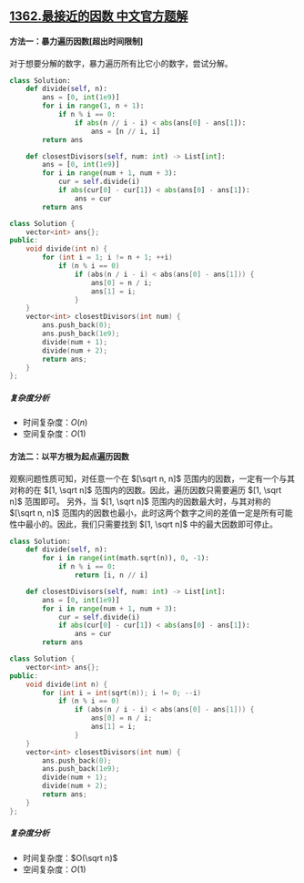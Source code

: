 ## [1362.最接近的因数 中文官方题解](https://leetcode.cn/problems/closest-divisors/solutions/100000/zui-jie-jin-de-yin-shu-by-leetcode-solution)
#### 方法一：暴力遍历因数[超出时间限制]

对于想要分解的数字，暴力遍历所有比它小的数字，尝试分解。

```python []
class Solution:
    def divide(self, n):
        ans = [0, int(1e9)]
        for i in range(1, n + 1):
            if n % i == 0:
                if abs(n // i - i) < abs(ans[0] - ans[1]):
                    ans = [n // i, i]
        return ans

    def closestDivisors(self, num: int) -> List[int]:
        ans = [0, int(1e9)]
        for i in range(num + 1, num + 3):
            cur = self.divide(i)
            if abs(cur[0] - cur[1]) < abs(ans[0] - ans[1]):
                ans = cur
        return ans
```

```C++ []
class Solution {
    vector<int> ans{};
public:
    void divide(int n) {
        for (int i = 1; i != n + 1; ++i)
            if (n % i == 0)
                if (abs(n / i - i) < abs(ans[0] - ans[1])) {
                    ans[0] = n / i;
                    ans[1] = i;
                }
    }
    vector<int> closestDivisors(int num) {
        ans.push_back(0);
        ans.push_back(1e9);
        divide(num + 1);
        divide(num + 2);
        return ans;
    }
};
```

##### 复杂度分析

  * 时间复杂度：$O(n)$
  * 空间复杂度：$O(1)$

#### 方法二：以平方根为起点遍历因数

观察问题性质可知，对任意一个在 $[\sqrt n, n]$ 范围内的因数，一定有一个与其对称的在 $[1, \sqrt n]$ 范围内的因数。因此，遍历因数只需要遍历 $[1, \sqrt n]$ 范围即可。
另外，当 $[1, \sqrt n]$ 范围内的因数最大时，与其对称的 $[\sqrt n, n]$ 范围内的因数也最小，此时这两个数字之间的差值一定是所有可能性中最小的。因此，我们只需要找到 $[1, \sqrt n]$ 中的最大因数即可停止。

```python []
class Solution:
    def divide(self, n):
        for i in range(int(math.sqrt(n)), 0, -1):
            if n % i == 0:
                return [i, n // i]

    def closestDivisors(self, num: int) -> List[int]:
        ans = [0, int(1e9)]
        for i in range(num + 1, num + 3):
            cur = self.divide(i)
            if abs(cur[0] - cur[1]) < abs(ans[0] - ans[1]):
                ans = cur
        return ans
```

```C++ []
class Solution {
    vector<int> ans{};
public:
    void divide(int n) {
        for (int i = int(sqrt(n)); i != 0; --i)
            if (n % i == 0)
                if (abs(n / i - i) < abs(ans[0] - ans[1])) {
                    ans[0] = n / i;
                    ans[1] = i;
                }
    }
    vector<int> closestDivisors(int num) {
        ans.push_back(0);
        ans.push_back(1e9);
        divide(num + 1);
        divide(num + 2);
        return ans;
    }
};
```

##### 复杂度分析

  * 时间复杂度：$O(\sqrt n)$
  * 空间复杂度：$O(1)$